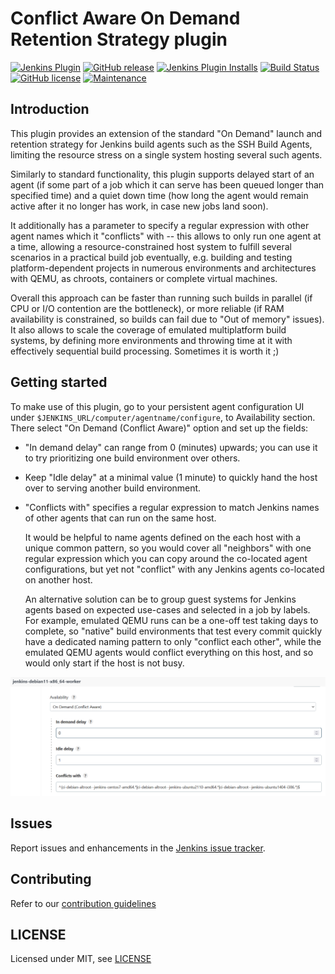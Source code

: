 # Conflict Aware On Demand Retention Strategy plugin

[![Jenkins Plugin](https://img.shields.io/jenkins/plugin/v/conflict-aware-ondemand-retention-strategy.svg)](https://plugins.jenkins.io/conflict-aware-ondemand-retention-strategy)
[![GitHub release](https://img.shields.io/github/release/jenkinsci/conflict-aware-ondemand-retention-strategy-plugin.svg?label=release)](https://github.com/jenkinsci/conflict-aware-ondemand-retention-strategy-plugin/releases/latest)
[![Jenkins Plugin Installs](https://img.shields.io/jenkins/plugin/i/conflict-aware-ondemand-retention-strategy.svg?color=blue)](https://plugins.jenkins.io/conflict-aware-ondemand-retention-strategy)
[![Build Status](https://ci.jenkins.io/job/Plugins/job/conflict-aware-ondemand-retention-strategy-plugin/job/main/badge/icon)](https://ci.jenkins.io/job/Plugins/job/conflict-aware-ondemand-retention-strategy-plugin/job/main/)
[![GitHub license](https://img.shields.io/github/license/jenkinsci/conflict-aware-ondemand-retention-strategy-plugin.svg)](https://github.com/jenkinsci/conflict-aware-ondemand-retention-strategy-plugin/blob/main/LICENSE.txt)
[![Maintenance](https://img.shields.io/maintenance/yes/2022.svg)](https://github.com/jenkinsci/conflict-aware-ondemand-retention-strategy-plugin)

## Introduction

This plugin provides an extension of the standard "On Demand" launch and
retention strategy for Jenkins build agents such as the SSH Build Agents,
limiting the resource stress on a single system hosting several such agents.

Similarly to standard functionality, this plugin supports delayed start
of an agent (if some part of a job which it can serve has been queued
longer than specified time) and a quiet down time (how long the agent
would remain active after it no longer has work, in case new jobs land
soon).

It additionally has a parameter to specify a regular expression with
other agent names which it "conflicts" with -- this allows to only
run one agent at a time, allowing a resource-constrained host system
to fulfill several scenarios in a practical build job eventually,
e.g. building and testing platform-dependent projects in numerous
environments and architectures with QEMU, as chroots, containers or
complete virtual machines.

Overall this approach can be faster than running such builds in parallel
(if CPU or I/O contention are the bottleneck), or more reliable (if RAM
availability is constrained, so builds can fail due to "Out of memory"
issues). It also allows to scale the coverage of emulated multiplatform
build systems, by defining more environments and throwing time at it
with effectively sequential build processing. Sometimes it is worth it ;)

## Getting started

To make use of this plugin, go to your persistent agent configuration
UI under `$JENKINS_URL/computer/agentname/configure`, to Availability
section. There select "On Demand (Conflict Aware)" option and set up
the fields:

* "In demand delay" can range from 0 (minutes) upwards; you can use
  it to try prioritizing one build environment over others.

* Keep "Idle delay" at a minimal value (1 minute) to quickly hand the
  host over to serving another build environment.

* "Conflicts with" specifies a regular expression to match Jenkins names
  of other agents that can run on the same host.

    It would be helpful to name agents defined on the each host with
    a unique common pattern, so you would cover all "neighbors" with
    one regular expression which you can copy around the co-located
    agent configurations, but yet not "conflict" with any Jenkins
    agents co-located on another host.

    An alternative solution can be to group guest systems for Jenkins
    agents based on expected use-cases and selected in a job by labels.
    For example, emulated QEMU runs can be a one-off test taking days
    to complete, so "native" build environments that test every commit
    quickly have a dedicated naming pattern to only "conflict each other",
    while the emulated QEMU agents would conflict everything on this
    host, and so would only start if the host is not busy.

![Example configuration](conflict-aware-ondemand-example.png)

## Issues

Report issues and enhancements in the [Jenkins issue tracker](https://issues.jenkins-ci.org/).

## Contributing

Refer to our [contribution guidelines](https://github.com/jenkinsci/.github/blob/master/CONTRIBUTING.md)

## LICENSE

Licensed under MIT, see [LICENSE](LICENSE.md)

